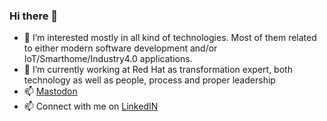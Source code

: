 ### Hi there 👋


- 👀 I’m interested mostly in all kind of technologies. Most of them related to either modern software development and/or IoT/Smarthome/Industry4.0 applications.
- 🔭 I’m currently working at Red Hat as transformation expert, both technology as well as people, process and proper leadership
- 📫 <a rel="me" href="https://mastodon.tuxtendo.nl/@poweredge">Mastodon</a> 
- 📫 Connect with me on [LinkedIN](https://www.linkedin.com/in/peterpaulkurstjens/)

<!---
myfear/myfear is a ✨ special ✨ repository because its `README.md` (this file) appears on your GitHub profile.
You can click the Preview link to take a look at your changes.
--->

<!--
**poweredgenl/poweredgenl** is a ✨ _special_ ✨ repository because its `README.md` (this file) appears on your GitHub profile.

Here are some ideas to get you started:

- 🔭 I’m currently working on ...
- 🌱 I’m currently learning ...
- 👯 I’m looking to collaborate on ...
- 🤔 I’m looking for help with ...
- 💬 Ask me about ...
- 📫 How to reach me: ...
- 😄 Pronouns: ...
- ⚡ Fun fact: ...
-->
